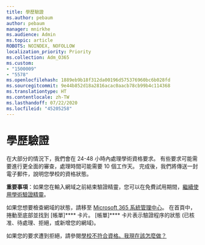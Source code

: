 ```yaml
---
title: 學歷驗證
ms.author: pebaum
author: pebaum
manager: mnirkhe
ms.audience: Admin
ms.topic: article
ROBOTS: NOINDEX, NOFOLLOW
localization_priority: Priority
ms.collection: Adm_O365
ms.custom:
- "1500009"
- "5578"
ms.openlocfilehash: 1889eb9b18f312da00196d575376960bc6b028fd
ms.sourcegitcommit: 9e44b852d18a2816acac0aacb78cb99b4c114368
ms.translationtype: HT
ms.contentlocale: zh-TW
ms.lasthandoff: 07/22/2020
ms.locfileid: "45205258"
---
```

# <a name="edu-verification"></a>學歷驗證

在大部分的情況下，我們會在 24-48 小時內處理學術資格要求。 有些要求可能需要進行更全面的審查，處理時間可能需要 10 個工作天。 完成後，我們將傳送一封電子郵件，說明您學校的資格狀態。

**重要事項**：如果您在輸入網域之前結束驗證精靈，您可以在免費試用期間，[繼續使用學術驗證精靈](https://go.microsoft.com/fwlink/p/?linkid=2135255)。

如果您想要檢查網域的狀態，請移至 [Microsoft 365 系統管理中心](https://go.microsoft.com/fwlink/p/?linkid=2024339)。 在首頁中，捲動至底部並找到 [帳單]**** 卡片。 [帳單]**** 卡片表示驗證程序的狀態 (已核准、待處理、拒絕，或新增您的網域)。

如果您的要求遭到拒絕，請參閱[學校不符合資格。我現在該怎麼做？](https://docs.microsoft.com/microsoft-365/commerce/subscriptions/verify-academic-eligibility#my-school-isnt-eligible-what-do-i-do-now)